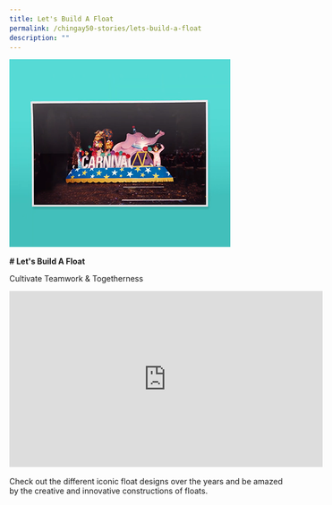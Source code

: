 ```yaml
---
title: Let's Build A Float
permalink: /chingay50-stories/lets-build-a-float
description: ""
---
```

![Let's Build A Float](/images/Chingay50%20Stories/lets%20build%20a%20float.png)

**# Let's Build A Float**

Cultivate Teamwork & Togetherness

<iframe width="560" height="315" src="https://www.youtube.com/embed/VzHwtc0vsP4" title="YouTube video player" frameborder="0" allow="accelerometer; autoplay; clipboard-write; encrypted-media; gyroscope; picture-in-picture" allowfullscreen></iframe>

Check out the different iconic float designs over the years and be amazed by the creative and innovative constructions of floats.